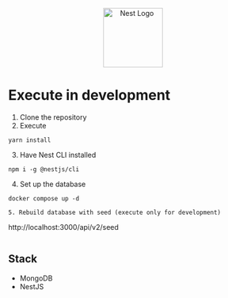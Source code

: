 <p align="center">
  <a href="http://nestjs.com/" target="blank"><img src="https://nestjs.com/img/logo-small.svg" width="120" alt="Nest Logo" /></a>
</p>

# Execute in development

1. Clone the repository
2. Execute
```
yarn install
```
3. Have Nest CLI installed
```
npm i -g @nestjs/cli
```
4. Set up the database
```
docker compose up -d

5. Rebuild database with seed (execute only for development)
```
http://localhost:3000/api/v2/seed
```
```

## Stack
* MongoDB
* NestJS

